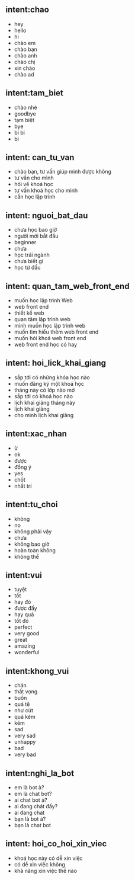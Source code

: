 ## intent:chao
- hey
- hello
- hi
- chào em
- chào bạn
- chào anh
- chào chị
- xin chào
- chào ad

## intent:tam_biet
- chào nhé
- goodbye
- tạm biệt
- bye
- bi bi
- bi
  
## intent: can_tu_van
- chào bạn, tư vấn giúp mình được không
- tư vấn cho mình
- hỏi về khoá học
- tư vấn khoá học cho mình
- cần học lập trình
  
## intent: nguoi_bat_dau
- chưa học bao giờ
- người mới bắt đầu
- beginner
- chưa
- học trái ngành
- chưa biết gì
- học từ đầu

## intent: quan_tam_web_front_end
- muốn học lập trình Web
- web front end
- thiết kế web
- quan tâm lập trình web
- mình muốn học lập trình web
- muốn tìm hiểu thêm web front end
- muốn hỏi khoá web front end
- web front end học có hay


## intent: hoi_lick_khai_giang
- sắp tới có những khóa học nào
- muốn đăng ký một khoá học
- tháng này có lớp nào mở
- sắp tới có khoá học nào
- lịch khai giảng tháng này
- lịch khai giảng
- cho mình lịch khai giảng
  
## intent:xac_nhan
- ừ
- ok
- được
- đồng ý
- yes
- chốt
- nhất trí

## intent:tu_choi
- không
- no
- không phải vậy
- chưa
- không bao giờ
- hoàn toàn không
- không thể


## intent:vui
- tuyệt
- tốt
- hay đó
- được đấy
- hay quá
- tốt đó
- perfect
- very good
- great
- amazing
- wonderful


## intent:khong_vui
- chán
- thất vọng
- buồn
- quá tệ
- như cứt
- quá kém
- kém
- sad
- very sad
- unhappy
- bad
- very bad


## intent:nghi_la_bot
- em là bot à?
- em là chat bot?
- ai chat bot à?
- ai đang chát đấy?
- ai đang chat
- bạn là bot à?
- bạn là chat bot

## intent: hoi_co_hoi_xin_viec
- khoá học này có dễ xin việc
- có dễ xin việc không
- khả năng xin việc thế nào